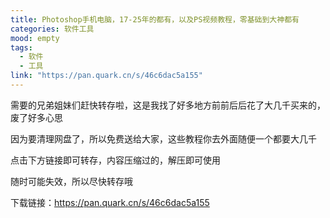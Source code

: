 ```yaml
---
title: Photoshop手机电脑，17-25年的都有，以及PS视频教程，零基础到大神都有
categories: 软件工具
mood: empty
tags:
  - 软件
  - 工具
link: "https://pan.quark.cn/s/46c6dac5a155"
---
```


需要的兄弟姐妹们赶快转存啦，这是我找了好多地方前前后后花了大几千买来的，废了好多心思




因为要清理网盘了，所以免费送给大家，这些教程你去外面随便一个都要大几千




点击下方链接即可转存，内容压缩过的，解压即可使用




随时可能失效，所以尽快转存哦







下载链接：https://pan.quark.cn/s/46c6dac5a155




















